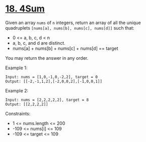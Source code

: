 # [18. 4Sum](https://leetcode.com/problems/4sum/)
 
Given an array `nums` of `n` integers, return an array of all the unique quadruplets `[nums[a], nums[b], nums[c], nums[d]]` such that:

* 0 <= a, b, c, d < n
* a, b, c, and d are distinct.
* nums[a] + nums[b] + nums[c] + nums[d] == target

You may return the answer in any order.
 

Example 1:

    Input: nums = [1,0,-1,0,-2,2], target = 0
    Output: [[-2,-1,1,2],[-2,0,0,2],[-1,0,0,1]]

Example 2:

    Input: nums = [2,2,2,2,2], target = 8
    Output: [[2,2,2,2]]
 

Constraints:

* 1 <= nums.length <= 200
* -109 <= nums[i] <= 109
* -109 <= target <= 109